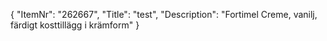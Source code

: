 {
  "ItemNr": "262667",
  "Title": "test",
  "Description": "Fortimel Creme, vanilj, färdigt kosttillägg i krämform"
}